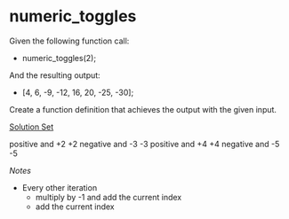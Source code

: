 # numeric_toggles

Given the following function call:
- numeric_toggles(2);

And the resulting output:
- [4, 6, -9, -12, 16, 20, -25, -30];

Create a function definition that achieves the output with the given input. 

<a href="http://jsbin.com/kaqona/edit?html,js,output" target="_blank">Solution Set</a>


positive and +2
+2
negative and -3
-3
positive and +4
+4
negative and -5
-5

*Notes*
- Every other iteration
  - multiply by -1 and add the current index 
  - add the current index